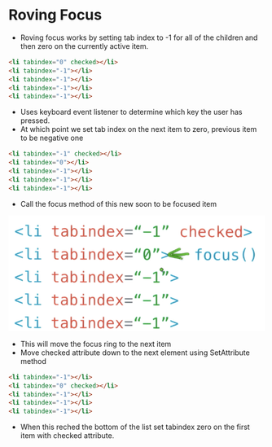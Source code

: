 # Roving Focus

- Roving focus works by setting tab index to -1 for all of the children and then zero on the currently active item.

 ```html
<li tabindex="0" checked></li>
<li tabindex="-1"></li>
<li tabindex="-1"></li>
<li tabindex="-1"></li>
<li tabindex="-1"></li>
 ```

- Uses keyboard event listener to determine which key the user has pressed.
- At which point we set tab index on the next item to zero, previous item to be negative one

```html
<li tabindex="-1" checked></li>
<li tabindex="0"></li>
<li tabindex="-1"></li>
<li tabindex="-1"></li>
<li tabindex="-1"></li>
```

- Call the focus method of this new soon to be focused item

![Screen Shot 2017-07-10 at 4.19.32 PM](img/roving-focus.png)



- This will move the focus ring to the next item
- Move checked attribute down to the next element using SetAttribute method

```html
<li tabindex="-1"></li>
<li tabindex="0" checked></li>
<li tabindex="-1"></li>
<li tabindex="-1"></li>
<li tabindex="-1"></li>
```

- When this reched the bottom of the list set tabindex zero on the first item with checked attribute.